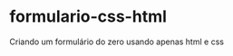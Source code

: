 # formulario-css-html
Criando um formulário do zero usando apenas html e css

<!-- 
<!DOCTYPE html> TIPO DE DOCUMENTO, EM ALGUNS CASOS MOSTRA A VERSÃO
<html lang="en"> O IDIOMA QUE SERÁ USADA
<head> CABEÇALHO - INFORMAÇºOES SOBRE OS ARQUIVOS
    <meta charset="UTF-8"> LINGUAGEM UNICODE
    <meta http-equiv="X-UA-Compatible" content="IE=edge">
    <meta name="viewport" USADA PARA O NAVEGADOR DE DISPOSITIVO MOVEL content="width=device-width, initial-scale=1.0">
    <title>Document</title> TÍTULO DA PÁGINA / ABA DE PESQUISA DO BROWSER
<body>
   <div>
       <h1> Cadastro de DEVs</h1>
       <p>Preencha com suas informações</p>
   </div>
   <forms>
       <fieldset> O elemento fieldset representa um conjunto de controles de formulário agrupados opcionalmente sob um nome comum.
       <label> O elemento label representa uma legenda em uma interface do usuário. A legenda pode ser associada a um controle de formulário específico, conhecido como controle rotulado do elemento label, usando o atributo for ou colocando o controle de formulário dentro do próprio elemento label.
   </forms>
</body>
</html>

-->